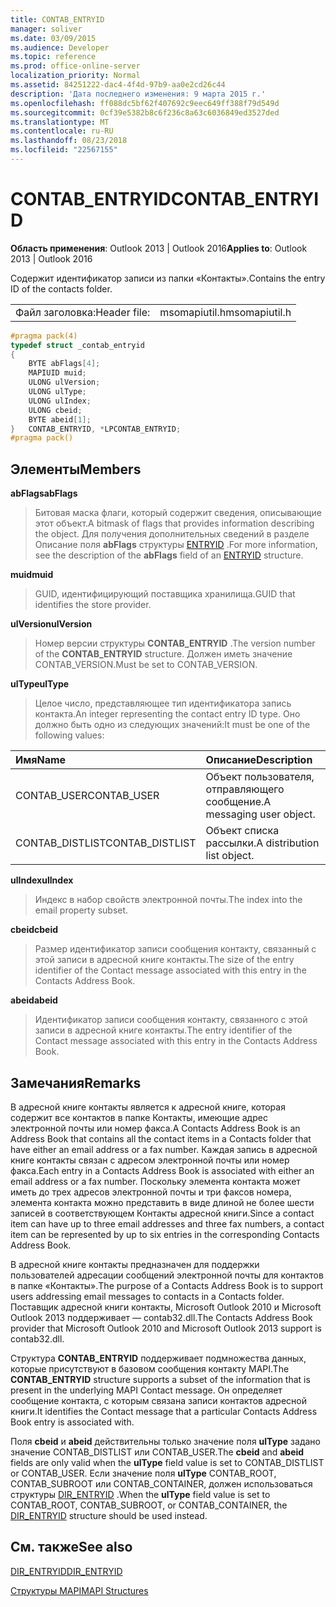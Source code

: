 ```yaml
---
title: CONTAB_ENTRYID
manager: soliver
ms.date: 03/09/2015
ms.audience: Developer
ms.topic: reference
ms.prod: office-online-server
localization_priority: Normal
ms.assetid: 84251222-dac4-4f4d-97b9-aa0e2cd26c44
description: 'Дата последнего изменения: 9 марта 2015 г.'
ms.openlocfilehash: ff088dc5bf62f407692c9eec649ff388f79d549d
ms.sourcegitcommit: 0cf39e5382b8c6f236c8a63c6036849ed3527ded
ms.translationtype: MT
ms.contentlocale: ru-RU
ms.lasthandoff: 08/23/2018
ms.locfileid: "22567155"
---
```

# <a name="contabentryid"></a><span data-ttu-id="bd92d-103">CONTAB_ENTRYID</span><span class="sxs-lookup"><span data-stu-id="bd92d-103">CONTAB_ENTRYID</span></span>

  
  
<span data-ttu-id="bd92d-104">**Область применения**: Outlook 2013 | Outlook 2016</span><span class="sxs-lookup"><span data-stu-id="bd92d-104">**Applies to**: Outlook 2013 | Outlook 2016</span></span> 
  
<span data-ttu-id="bd92d-105">Содержит идентификатор записи из папки «Контакты».</span><span class="sxs-lookup"><span data-stu-id="bd92d-105">Contains the entry ID of the contacts folder.</span></span>
  
|||
|:-----|:-----|
|<span data-ttu-id="bd92d-106">Файл заголовка:</span><span class="sxs-lookup"><span data-stu-id="bd92d-106">Header file:</span></span>  <br/> |<span data-ttu-id="bd92d-107">msomapiutil.h</span><span class="sxs-lookup"><span data-stu-id="bd92d-107">msomapiutil.h</span></span>  <br/> |
   
```cpp
#pragma pack(4) 
typedef struct _contab_entryid
{
    BYTE abFlags[4];
    MAPIUID muid;
    ULONG ulVersion;
    ULONG ulType;
    ULONG ulIndex;
    ULONG cbeid;
    BYTE abeid[1];
}   CONTAB_ENTRYID, *LPCONTAB_ENTRYID;
#pragma pack() 
```

## <a name="members"></a><span data-ttu-id="bd92d-108">Элементы</span><span class="sxs-lookup"><span data-stu-id="bd92d-108">Members</span></span>

 <span data-ttu-id="bd92d-109">**abFlags**</span><span class="sxs-lookup"><span data-stu-id="bd92d-109">**abFlags**</span></span>
  
> <span data-ttu-id="bd92d-110">Битовая маска флаги, который содержит сведения, описывающие этот объект.</span><span class="sxs-lookup"><span data-stu-id="bd92d-110">A bitmask of flags that provides information describing the object.</span></span> <span data-ttu-id="bd92d-111">Для получения дополнительных сведений в разделе Описание поля **abFlags** структуры [ENTRYID](entryid.md) .</span><span class="sxs-lookup"><span data-stu-id="bd92d-111">For more information, see the description of the **abFlags** field of an [ENTRYID](entryid.md) structure.</span></span> 
    
 <span data-ttu-id="bd92d-112">**muid**</span><span class="sxs-lookup"><span data-stu-id="bd92d-112">**muid**</span></span>
  
> <span data-ttu-id="bd92d-113">GUID, идентифицирующий поставщика хранилища.</span><span class="sxs-lookup"><span data-stu-id="bd92d-113">GUID that identifies the store provider.</span></span>
    
 <span data-ttu-id="bd92d-114">**ulVersion**</span><span class="sxs-lookup"><span data-stu-id="bd92d-114">**ulVersion**</span></span>
  
> <span data-ttu-id="bd92d-115">Номер версии структуры **CONTAB_ENTRYID** .</span><span class="sxs-lookup"><span data-stu-id="bd92d-115">The version number of the **CONTAB_ENTRYID** structure.</span></span> <span data-ttu-id="bd92d-116">Должен иметь значение CONTAB_VERSION.</span><span class="sxs-lookup"><span data-stu-id="bd92d-116">Must be set to CONTAB_VERSION.</span></span> 
    
 <span data-ttu-id="bd92d-117">**ulType**</span><span class="sxs-lookup"><span data-stu-id="bd92d-117">**ulType**</span></span>
  
> <span data-ttu-id="bd92d-118">Целое число, представляющее тип идентификатора запись контакта.</span><span class="sxs-lookup"><span data-stu-id="bd92d-118">An integer representing the contact entry ID type.</span></span> <span data-ttu-id="bd92d-119">Оно должно быть одно из следующих значений:</span><span class="sxs-lookup"><span data-stu-id="bd92d-119">It must be one of the following values:</span></span>
    
|<span data-ttu-id="bd92d-120">**Имя**</span><span class="sxs-lookup"><span data-stu-id="bd92d-120">**Name**</span></span>|<span data-ttu-id="bd92d-121">**Описание**</span><span class="sxs-lookup"><span data-stu-id="bd92d-121">**Description**</span></span>|
|:-----|:-----|
|<span data-ttu-id="bd92d-122">CONTAB_USER</span><span class="sxs-lookup"><span data-stu-id="bd92d-122">CONTAB_USER</span></span>  <br/> |<span data-ttu-id="bd92d-123">Объект пользователя, отправляющего сообщение.</span><span class="sxs-lookup"><span data-stu-id="bd92d-123">A messaging user object.</span></span>  <br/> |
|<span data-ttu-id="bd92d-124">CONTAB_DISTLIST</span><span class="sxs-lookup"><span data-stu-id="bd92d-124">CONTAB_DISTLIST</span></span>  <br/> |<span data-ttu-id="bd92d-125">Объект списка рассылки.</span><span class="sxs-lookup"><span data-stu-id="bd92d-125">A distribution list object.</span></span>  <br/> |
   
 <span data-ttu-id="bd92d-126">**ulIndex**</span><span class="sxs-lookup"><span data-stu-id="bd92d-126">**ulIndex**</span></span>
  
> <span data-ttu-id="bd92d-127">Индекс в набор свойств электронной почты.</span><span class="sxs-lookup"><span data-stu-id="bd92d-127">The index into the email property subset.</span></span>
    
 <span data-ttu-id="bd92d-128">**cbeid**</span><span class="sxs-lookup"><span data-stu-id="bd92d-128">**cbeid**</span></span>
  
> <span data-ttu-id="bd92d-129">Размер идентификатор записи сообщения контакту, связанный с этой записи в адресной книге контакты.</span><span class="sxs-lookup"><span data-stu-id="bd92d-129">The size of the entry identifier of the Contact message associated with this entry in the Contacts Address Book.</span></span>
    
 <span data-ttu-id="bd92d-130">**abeid**</span><span class="sxs-lookup"><span data-stu-id="bd92d-130">**abeid**</span></span>
  
> <span data-ttu-id="bd92d-131">Идентификатор записи сообщения контакту, связанного с этой записи в адресной книге контакты.</span><span class="sxs-lookup"><span data-stu-id="bd92d-131">The entry identifier of the Contact message associated with this entry in the Contacts Address Book.</span></span>
    
## <a name="remarks"></a><span data-ttu-id="bd92d-132">Замечания</span><span class="sxs-lookup"><span data-stu-id="bd92d-132">Remarks</span></span>

<span data-ttu-id="bd92d-133">В адресной книге контакты является к адресной книге, которая содержит все контактов в папке Контакты, имеющие адрес электронной почты или номер факса.</span><span class="sxs-lookup"><span data-stu-id="bd92d-133">A Contacts Address Book is an Address Book that contains all the contact items in a Contacts folder that have either an email address or a fax number.</span></span> <span data-ttu-id="bd92d-134">Каждая запись в адресной книге контакты связан с адресом электронной почты или номер факса.</span><span class="sxs-lookup"><span data-stu-id="bd92d-134">Each entry in a Contacts Address Book is associated with either an email address or a fax number.</span></span> <span data-ttu-id="bd92d-135">Поскольку элемента контакта может иметь до трех адресов электронной почты и три факсов номера, элемента контакта можно представить в виде длиной не более шести записей в соответствующем Контакты адресной книги.</span><span class="sxs-lookup"><span data-stu-id="bd92d-135">Since a contact item can have up to three email addresses and three fax numbers, a contact item can be represented by up to six entries in the corresponding Contacts Address Book.</span></span>
  
<span data-ttu-id="bd92d-136">В адресной книге контакты предназначен для поддержки пользователей адресации сообщений электронной почты для контактов в папке «Контакты».</span><span class="sxs-lookup"><span data-stu-id="bd92d-136">The purpose of a Contacts Address Book is to support users addressing email messages to contacts in a Contacts folder.</span></span> <span data-ttu-id="bd92d-137">Поставщик адресной книги контакты, Microsoft Outlook 2010 и Microsoft Outlook 2013 поддерживает — contab32.dll.</span><span class="sxs-lookup"><span data-stu-id="bd92d-137">The Contacts Address Book provider that Microsoft Outlook 2010 and Microsoft Outlook 2013 support is contab32.dll.</span></span>
  
<span data-ttu-id="bd92d-138">Структура **CONTAB_ENTRYID** поддерживает подмножества данных, которые присутствуют в базовом сообщения контакту MAPI.</span><span class="sxs-lookup"><span data-stu-id="bd92d-138">The **CONTAB_ENTRYID** structure supports a subset of the information that is present in the underlying MAPI Contact message.</span></span> <span data-ttu-id="bd92d-139">Он определяет сообщение контакта, с которым связана записи контактов адресной книги.</span><span class="sxs-lookup"><span data-stu-id="bd92d-139">It identifies the Contact message that a particular Contacts Address Book entry is associated with.</span></span> 
  
<span data-ttu-id="bd92d-140">Поля **cbeid** и **abeid** действительны только значение поля **ulType** задано значение CONTAB_DISTLIST или CONTAB_USER.</span><span class="sxs-lookup"><span data-stu-id="bd92d-140">The **cbeid** and **abeid** fields are only valid when the **ulType** field value is set to CONTAB_DISTLIST or CONTAB_USER.</span></span> <span data-ttu-id="bd92d-141">Если значение поля **ulType** CONTAB_ROOT, CONTAB_SUBROOT или CONTAB_CONTAINER, должен использоваться структуры [DIR_ENTRYID](dir_entryid.md) .</span><span class="sxs-lookup"><span data-stu-id="bd92d-141">When the **ulType** field value is set to CONTAB_ROOT, CONTAB_SUBROOT, or CONTAB_CONTAINER, the [DIR_ENTRYID](dir_entryid.md) structure should be used instead.</span></span> 
  
## <a name="see-also"></a><span data-ttu-id="bd92d-142">См. также</span><span class="sxs-lookup"><span data-stu-id="bd92d-142">See also</span></span>



[<span data-ttu-id="bd92d-143">DIR_ENTRYID</span><span class="sxs-lookup"><span data-stu-id="bd92d-143">DIR_ENTRYID</span></span>](dir_entryid.md)


[<span data-ttu-id="bd92d-144">Структуры MAPI</span><span class="sxs-lookup"><span data-stu-id="bd92d-144">MAPI Structures</span></span>](mapi-structures.md)

